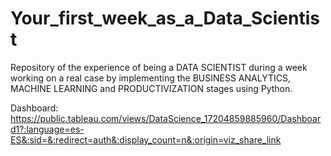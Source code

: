 # Your_first_week_as_a_Data_Scientist
Repository of the experience of being a DATA SCIENTIST during a week working on a real case by implementing the BUSINESS ANALYTICS, MACHINE LEARNING and PRODUCTIVIZATION stages using Python.

Dashboard: https://public.tableau.com/views/DataScience_17204859885960/Dashboard1?:language=es-ES&:sid=&:redirect=auth&:display_count=n&:origin=viz_share_link
